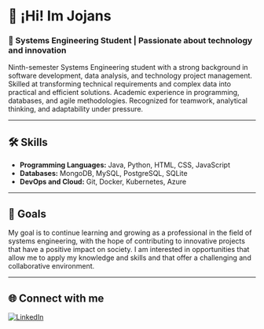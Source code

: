 # 👋 ¡Hi! Im Jojans

### 🚀 Systems Engineering Student | Passionate about technology and innovation

Ninth-semester Systems Engineering student with a strong background in software development, data analysis, and technology project management. Skilled at transforming technical requirements and complex data into practical and efficient solutions. Academic experience in programming, databases, and agile methodologies. Recognized for teamwork, analytical thinking, and adaptability under pressure.

---

## 🛠️ Skills

- **Programming Languages:** Java, Python, HTML, CSS, JavaScript
- **Databases:** MongoDB, MySQL, PostgreSQL, SQLite
- **DevOps and Cloud:** Git, Docker, Kubernetes, Azure

---

## 🎯 Goals

My goal is to continue learning and growing as a professional in the field of systems engineering, with the hope of contributing to innovative projects that have a positive impact on society. I am interested in opportunities that allow me to apply my knowledge and skills and that offer a challenging and collaborative environment.

---

## 🌐 Connect with me

[![LinkedIn](https://img.shields.io/badge/LinkedIn-blue?logo=linkedin&logoColor=white)](https://www.linkedin.com/in/sebastian-galvis-040495318)
<!--
[![Twitter](https://img.shields.io/badge/Twitter-blue?logo=twitter&logoColor=white)](https://twitter.com/tu_usuario)
[![Portfolio](https://img.shields.io/badge/Portfolio-lightgrey?logo=firefox&logoColor=orange)](https://tu-sitio-web.com)
-->
